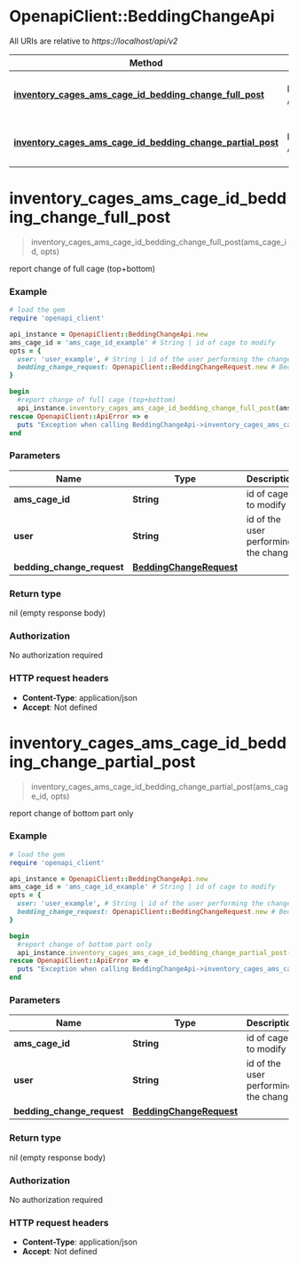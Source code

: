 # OpenapiClient::BeddingChangeApi

All URIs are relative to *https://localhost/api/v2*

Method | HTTP request | Description
------------- | ------------- | -------------
[**inventory_cages_ams_cage_id_bedding_change_full_post**](BeddingChangeApi.md#inventory_cages_ams_cage_id_bedding_change_full_post) | **POST** /inventory/cages/{AmsCageId}/beddingChangeFull | report change of full cage (top+bottom)
[**inventory_cages_ams_cage_id_bedding_change_partial_post**](BeddingChangeApi.md#inventory_cages_ams_cage_id_bedding_change_partial_post) | **POST** /inventory/cages/{AmsCageId}/beddingChangePartial | report change of bottom part only


# **inventory_cages_ams_cage_id_bedding_change_full_post**
> inventory_cages_ams_cage_id_bedding_change_full_post(ams_cage_id, opts)

report change of full cage (top+bottom)

### Example
```ruby
# load the gem
require 'openapi_client'

api_instance = OpenapiClient::BeddingChangeApi.new
ams_cage_id = 'ams_cage_id_example' # String | id of cage to modify
opts = {
  user: 'user_example', # String | id of the user performing the change
  bedding_change_request: OpenapiClient::BeddingChangeRequest.new # BeddingChangeRequest | 
}

begin
  #report change of full cage (top+bottom)
  api_instance.inventory_cages_ams_cage_id_bedding_change_full_post(ams_cage_id, opts)
rescue OpenapiClient::ApiError => e
  puts "Exception when calling BeddingChangeApi->inventory_cages_ams_cage_id_bedding_change_full_post: #{e}"
end
```

### Parameters

Name | Type | Description  | Notes
------------- | ------------- | ------------- | -------------
 **ams_cage_id** | **String**| id of cage to modify | 
 **user** | **String**| id of the user performing the change | [optional] 
 **bedding_change_request** | [**BeddingChangeRequest**](BeddingChangeRequest.md)|  | [optional] 

### Return type

nil (empty response body)

### Authorization

No authorization required

### HTTP request headers

 - **Content-Type**: application/json
 - **Accept**: Not defined



# **inventory_cages_ams_cage_id_bedding_change_partial_post**
> inventory_cages_ams_cage_id_bedding_change_partial_post(ams_cage_id, opts)

report change of bottom part only

### Example
```ruby
# load the gem
require 'openapi_client'

api_instance = OpenapiClient::BeddingChangeApi.new
ams_cage_id = 'ams_cage_id_example' # String | id of cage to modify
opts = {
  user: 'user_example', # String | id of the user performing the change
  bedding_change_request: OpenapiClient::BeddingChangeRequest.new # BeddingChangeRequest | 
}

begin
  #report change of bottom part only
  api_instance.inventory_cages_ams_cage_id_bedding_change_partial_post(ams_cage_id, opts)
rescue OpenapiClient::ApiError => e
  puts "Exception when calling BeddingChangeApi->inventory_cages_ams_cage_id_bedding_change_partial_post: #{e}"
end
```

### Parameters

Name | Type | Description  | Notes
------------- | ------------- | ------------- | -------------
 **ams_cage_id** | **String**| id of cage to modify | 
 **user** | **String**| id of the user performing the change | [optional] 
 **bedding_change_request** | [**BeddingChangeRequest**](BeddingChangeRequest.md)|  | [optional] 

### Return type

nil (empty response body)

### Authorization

No authorization required

### HTTP request headers

 - **Content-Type**: application/json
 - **Accept**: Not defined



